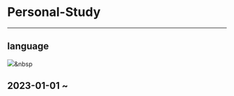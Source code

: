 #  Personal-Study  #

---

## language ## 
<img src="https://img.shields.io/badge/Python-3766AB?style=flat-square&logo=Python&logoColor=white"/></a>&nbsp 
## 2023-01-01 ~ ##
